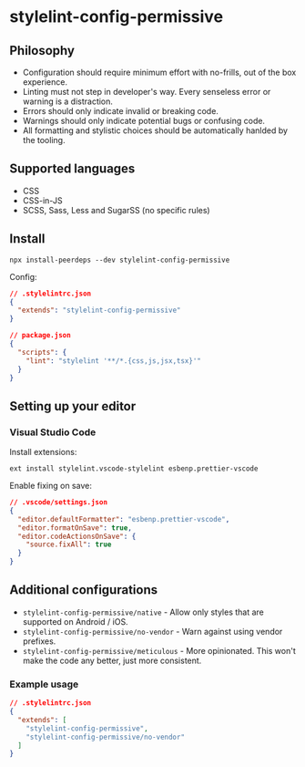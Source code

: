 # stylelint-config-permissive

## Philosophy

- Configuration should require minimum effort with no-frills, out of the box experience.
- Linting must not step in developer's way. Every senseless error or warning is a distraction.
- Errors should only indicate invalid or breaking code.
- Warnings should only indicate potential bugs or confusing code.
- All formatting and stylistic choices should be automatically hanlded by the tooling.

## Supported languages

- CSS
- CSS-in-JS
- SCSS, Sass, Less and SugarSS (no specific rules)

## Install

```shell
npx install-peerdeps --dev stylelint-config-permissive
```

Config:

```json
// .stylelintrc.json
{
  "extends": "stylelint-config-permissive"
}
```

```json
// package.json
{
  "scripts": {
    "lint": "stylelint '**/*.{css,js,jsx,tsx}'"
  }
}
```

## Setting up your editor

### Visual Studio Code

Install extensions:

```shell
ext install stylelint.vscode-stylelint esbenp.prettier-vscode
```

Enable fixing on save:

```json
// .vscode/settings.json
{
  "editor.defaultFormatter": "esbenp.prettier-vscode",
  "editor.formatOnSave": true,
  "editor.codeActionsOnSave": {
    "source.fixAll": true
  }
}
```

## Additional configurations

- `stylelint-config-permissive/native` - Allow only styles that are supported on Android / iOS.
- `stylelint-config-permissive/no-vendor` - Warn against using vendor prefixes.
- `stylelint-config-permissive/meticulous` - More opinionated. This won't make the code any better, just more consistent.

### Example usage

```json
// .stylelintrc.json
{
  "extends": [
    "stylelint-config-permissive",
    "stylelint-config-permissive/no-vendor"
  ]
}
```
